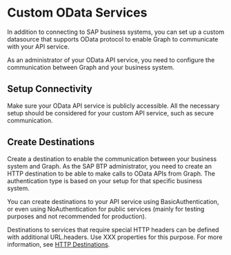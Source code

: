 <!-- copy3c8a6adea9814c7383beb43f59c29197 -->

# Custom OData Services

In addition to connecting to SAP business systems, you can set up a custom datasource that supports OData protocol to enable Graph to communicate with your API service.

As an administrator of your OData API service, you need to configure the communication between Graph and your business system.



<a name="copy3c8a6adea9814c7383beb43f59c29197__section_llc_tnt_xxb"/>

## Setup Connectivity

Make sure your OData API service is publicly accessible. All the necessary setup should be considered for your custom API service, such as secure communication.



<a name="copy3c8a6adea9814c7383beb43f59c29197__section_dgp_wnt_xxb"/>

## Create Destinations

Create a destination to enable the communication between your business system and Graph. As the SAP BTP administrator, you need to create an HTTP destination to be able to make calls to OData APIs from Graph. The authentication type is based on your setup for that specific business system.

You can create destinations to your API service using BasicAuthentication, or even using NoAuthentication for public services \(mainly for testing purposes and not recommended for production\).

Destinations to services that require special HTTP headers can be defined with additional URL.headers. Use XXX properties for this purpose. For more information, see [HTTP Destinations](https://help.sap.com/docs/connectivity/sap-btp-connectivity-cf/http-destinations?version=Cloud).

